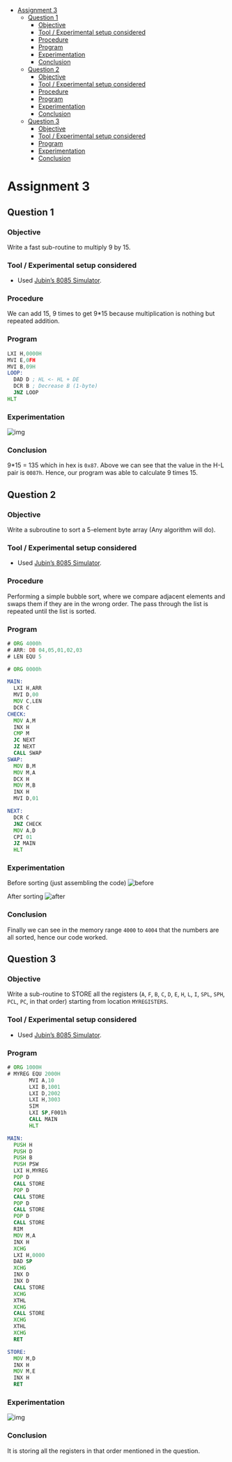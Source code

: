 - [Assignment 3](#assignment-3)
  - [Question 1](#question-1)
    - [Objective](#objective)
    - [Tool / Experimental setup considered](#tool--experimental-setup-considered)
    - [Procedure](#procedure)
    - [Program](#program)
    - [Experimentation](#experimentation)
    - [Conclusion](#conclusion)
  - [Question 2](#question-2)
    - [Objective](#objective-1)
    - [Tool / Experimental setup considered](#tool--experimental-setup-considered-1)
    - [Procedure](#procedure-1)
    - [Program](#program-1)
    - [Experimentation](#experimentation-1)
    - [Conclusion](#conclusion-1)
  - [Question 3](#question-3)
    - [Objective](#objective-2)
    - [Tool / Experimental setup considered](#tool--experimental-setup-considered-2)
    - [Program](#program-2)
    - [Experimentation](#experimentation-2)
    - [Conclusion](#conclusion-2)

# Assignment 3

## Question 1

### Objective

Write a fast sub-routine to multiply 9 by 15.

### Tool / Experimental setup considered

- Used [Jubin’s 8085 Simulator](https://github.com/8085simulator/8085simulator.github.io).

### Procedure

We can add 15, 9 times to get 9*15 because multiplication is nothing but repeated addition.

### Program

```asm
LXI H,0000H
MVI E,0FH
MVI B,09H
LOOP:
  DAD D ; HL <- HL + DE
  DCR B ; Decrease B (1-byte)
  JNZ LOOP
HLT
```

### Experimentation

![img](./1.png)

### Conclusion

9*15 = 135 which in hex is `0x87`. Above we can see that the value in the H-L pair is `0087h`. Hence, our program was able to calculate 9 times 15.

## Question 2

### Objective

Write a subroutine to sort a 5-element byte array (Any algorithm will do).

### Tool / Experimental setup considered

- Used [Jubin’s 8085 Simulator](https://github.com/8085simulator/8085simulator.github.io).

### Procedure

Performing a simple bubble sort, where we  compare adjacent elements and swaps them if they are in the wrong order. The pass through the list is repeated until the list is sorted.

### Program

```asm
# ORG 4000h
# ARR: DB 04,05,01,02,03
# LEN EQU 5

# ORG 0000h

MAIN:
  LXI H,ARR
  MVI D,00
  MOV C,LEN
  DCR C
CHECK:
  MOV A,M
  INX H
  CMP M
  JC NEXT
  JZ NEXT
  CALL SWAP
SWAP:
  MOV B,M
  MOV M,A
  DCX H
  MOV M,B
  INX H
  MVI D,01

NEXT:
  DCR C
  JNZ CHECK
  MOV A,D
  CPI 01
  JZ MAIN
  HLT
```

### Experimentation

Before sorting (just assembling the code)
![before](./2_1.png)

After sorting
![after](./2_2.png)

### Conclusion

Finally we can see in the memory range `4000` to `4004` that the numbers are all sorted, hence our code worked.

## Question 3

### Objective

Write a sub-routine to STORE all the registers (`A`, `F`, `B`, `C`, `D`, `E`, `H`, `L`, `I`, `SPL`, `SPH`, `PCL`, `PC`, in that order) starting from location `MYREGISTERS`.

### Tool / Experimental setup considered

- Used [Jubin’s 8085 Simulator](https://github.com/8085simulator/8085simulator.github.io).

### Program

```asm
# ORG 1000H
# MYREG EQU 2000H
       MVI A,10
       LXI B,1001
       LXI D,2002
       LXI H,3003
       SIM
       LXI SP,F001h
       CALL MAIN
       HLT

MAIN:
  PUSH H
  PUSH D
  PUSH B
  PUSH PSW
  LXI H,MYREG
  POP D
  CALL STORE
  POP D
  CALL STORE
  POP D
  CALL STORE
  POP D
  CALL STORE
  RIM
  MOV M,A
  INX H
  XCHG
  LXI H,0000
  DAD SP
  XCHG
  INX D
  INX D
  CALL STORE
  XCHG
  XTHL
  XCHG
  CALL STORE
  XCHG
  XTHL
  XCHG
  RET

STORE:
  MOV M,D
  INX H
  MOV M,E
  INX H
  RET
```

### Experimentation

![img](./3.png)

### Conclusion

It is storing all the registers in that order mentioned in the question.
